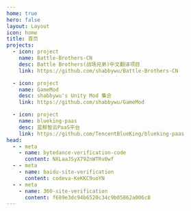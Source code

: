 ```yaml
---
home: true
hero: false
layout: Layout
icon: home
title: 首页
projects:
  - icon: project
    name: Battle-Brothers-CN
    desc: Battle Brothers(战场兄弟)中文翻译项目
    link: https://github.com/shabbywu/Battle-Brothers-CN

  - icon: project
    name: GameMod
    desc: shabbywu's Unity Mod 集合
    link: https://github.com/shabbywu/GameMod

  - icon: project
    name: blueking-paas
    desc: 蓝鲸智云PaaS平台
    link: https://github.com/TencentBlueKing/blueking-paas
head:
  - - meta
    - name: bytedance-verification-code
      content: NXLaaJSyX79ZnWTRv0wf
  - - meta
    - name: baidu-site-verification
      content: codeva-KeKKC9uoYN
  - - meta
    - name: 360-site-verification
      content: f689e3dc94b6520c34c9b05862a006c8
---
```

